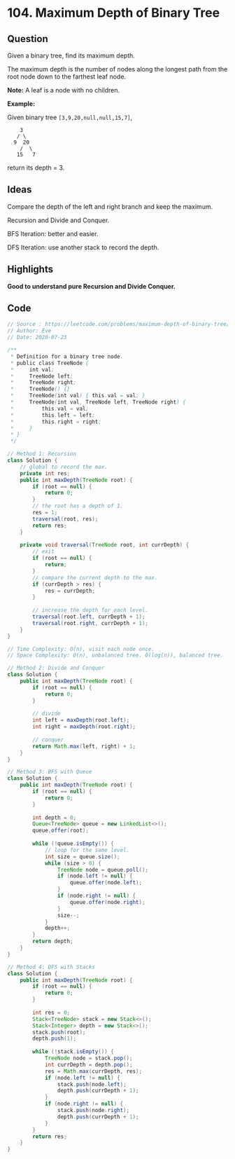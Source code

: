 # 104. Maximum Depth of Binary Tree

## Question

Given a binary tree, find its maximum depth.

The maximum depth is the number of nodes along the longest path from the root node down to the farthest leaf node.

**Note:** A leaf is a node with no children.

**Example:**

Given binary tree `[3,9,20,null,null,15,7]`,

```
    3
   / \
  9  20
    /  \
   15   7
```

return its depth = 3.

## Ideas

Compare the depth of the left and right branch and keep the maximum.

Recursion and Divide and Conquer.

BFS Iteration: better and easier.

DFS Iteration: use another stack to record the depth.

## Highlights

**Good to understand pure Recursion and Divide Conquer.**

## Code

```java
// Source : https://leetcode.com/problems/maximum-depth-of-binary-tree/
// Author: Eve
// Date: 2020-07-23

/**
 * Definition for a binary tree node.
 * public class TreeNode {
 *     int val;
 *     TreeNode left;
 *     TreeNode right;
 *     TreeNode() {}
 *     TreeNode(int val) { this.val = val; }
 *     TreeNode(int val, TreeNode left, TreeNode right) {
 *         this.val = val;
 *         this.left = left;
 *         this.right = right;
 *     }
 * }
 */

// Method 1: Recursion
class Solution {
    // global to record the max.
    private int res;
    public int maxDepth(TreeNode root) {
        if (root == null) {
            return 0;
        }
        // the root has a depth of 1.
        res = 1;
        traversal(root, res);
        return res;
    }
    
    private void traversal(TreeNode root, int currDepth) {
        // exit
        if (root == null) {
            return;
        }
        // compare the current depth to the max.
        if (currDepth > res) {
            res = currDepth;
        }
        
        // increase the depth for each level.
        traversal(root.left, currDepth + 1);
        traversal(root.right, currDepth + 1);
    }
}

// Time Complexity: O(n), visit each node once.
// Space Complexity: O(n), unbalanced tree. O(log(n)), balanced tree.

// Method 2: Divide and Conquer
class Solution {
    public int maxDepth(TreeNode root) {
        if (root == null) {
            return 0;
        }
        
        // divide
        int left = maxDepth(root.left);
        int right = maxDepth(root.right);
        
        // conquer
        return Math.max(left, right) + 1;
    }
}

// Method 3: BFS with Queue
class Solution {
    public int maxDepth(TreeNode root) {
        if (root == null) {
            return 0;
        }
        
        int depth = 0;
        Queue<TreeNode> queue = new LinkedList<>();
        queue.offer(root);
        
        while (!queue.isEmpty()) {
            // loop for the same level.
            int size = queue.size();
            while (size > 0) {
                TreeNode node = queue.poll();
                if (node.left != null) {
                    queue.offer(node.left);
                }
                if (node.right != null) {
                    queue.offer(node.right);
                }
                size--;
            }
            depth++;
        }
        return depth;
    }
}

// Method 4: DFS with Stacks
class Solution {
    public int maxDepth(TreeNode root) {
        if (root == null) {
            return 0;
        }
        
        int res = 0;
        Stack<TreeNode> stack = new Stack<>();
        Stack<Integer> depth = new Stack<>();
        stack.push(root);
        depth.push(1);
        
        while (!stack.isEmpty()) {
            TreeNode node = stack.pop();
            int currDepth = depth.pop();
            res = Math.max(currDepth, res);
            if (node.left != null) {
                stack.push(node.left);
                depth.push(currDepth + 1);
            }
            if (node.right != null) {
                stack.push(node.right);
                depth.push(currDepth + 1);
            }
        }
        return res;
    }
}
```

